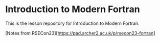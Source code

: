 # Introduction to Modern Fortran

This is the lesson repository for Introduction to Modern Fortran.

[Notes from RSECon23][https://pad.archer2.ac.uk/p/rsecon23-fortran]
